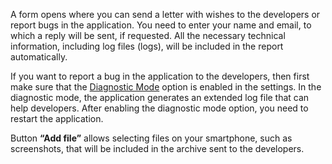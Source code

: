 
A form opens where you can send a letter with wishes to the developers or report bugs in the application. You need to enter your name and email, to which a reply will be sent, if requested. All the necessary technical information, including log files (logs), will be included in the report automatically.

If you want to report a bug in the application to the developers, then first make sure that the [Diagnostic Mode](#d_mode) option is enabled in the settings. In the diagnostic mode, the application generates an extended log file that can help developers. After enabling the diagnostic mode option, you need to restart the application.

Button **“Add file”** allows selecting files on your smartphone, such as screenshots, that will be included in the archive sent to the developers.
